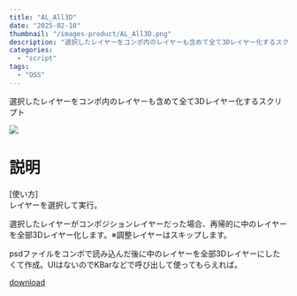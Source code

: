 ```yaml
---
title: "AL_All3D"
date: "2025-02-10"
thumbnail: "/images-product/AL_All3D.png"
description: "選択したレイヤーをコンポ内のレイヤーも含めて全て3Dレイヤー化するスクリプト"
categories: 
  - "script"
tags:
  - "OSS"
---
```


選択したレイヤーをコンポ内のレイヤーも含めて全て3Dレイヤー化するスクリプト

![](/images-product/AL_All3D.png)

# 説明
[使い方]  
レイヤーを選択して実行。

選択したレイヤーがコンポジションレイヤーだった場合、再帰的に中のレイヤーを全部3Dレイヤー化します。※調整レイヤーはスキップします。

psdファイルをコンポで読み込んだ後に中のレイヤーを全部3Dレイヤーにしたくて作成。UIはないのでKBarなどで呼び出して使ってもらえれば。

[download](/files/AL_All3D_V1.0.zip "download")
